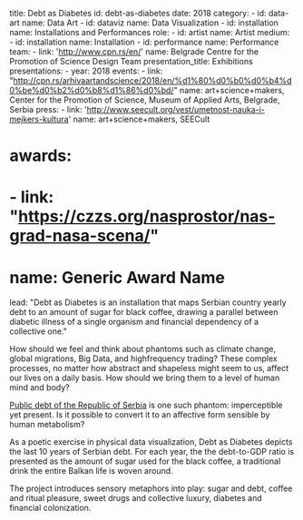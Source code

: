 title: Debt as Diabetes
id: debt-as-diabetes
date: 2018
category: 
    - id: data-art
      name: Data Art
    - id: dataviz
      name: Data Visualization
    - id: installation
      name: Installations and Performances
role:
    - id: artist
      name: Artist
medium:
    - id: installation
      name: Installation
    - id: performance
      name: Performance
team:
    - link: 'http://www.cpn.rs/en/'
      name: Belgrade Centre for the Promotion of Science Design Team 
presentation_title: Exhibitions
presentations:
    - year: 2018
      events:
        - link: "http://cpn.rs/arhivaartandscience/2018/en/%d1%80%d0%b0%d0%b4%d0%be%d0%b2%d0%b8%d1%86%d0%bd/"
          name: art+science+makers, Center for the Promotion of Science, Museum of Applied Arts, Belgrade, Serbia
press:
    - link: 'http://www.seecult.org/vest/umetnost-nauka-i-mejkers-kultura'
      name: art+science+makers, SEECult
# awards:
#     - link: "https://czzs.org/nasprostor/nas-grad-nasa-scena/"
#       name: Generic Award Name          
lead: "<span class='first-word-project-title'>Debt as Diabetes</span> is an installation that maps Serbian country yearly debt to an amount of sugar for black coffee, drawing a parallel between diabetic illness of a single organism and financial dependency of a collective one."

How should we feel and think about phantoms such as climate change, global migrations, Big Data, and highfrequency trading? These complex processes, no matter how abstract and shapeless might seem to us, affect our lives on a daily basis. How should we bring them to a level of human mind and body?  

<a href='http://www.javnidug.gov.rs/eng/default.asp' target="_blank">Public debt of the Republic of Serbia</a> is one such phantom: imperceptible yet present. Is it possible to convert it to an affective form sensible by human metabolism? 

As a poetic exercise in physical data visualization, Debt as Diabetes depicts the last 10 years of Serbian debt. For each year, the the debt-to-GDP ratio is presented as the amount of sugar used for the black coffee, a traditional drink the entire Balkan life is woven around. 

The project introduces sensory metaphors into play: sugar and debt, coffee and ritual pleasure, sweet drugs and collective luxury, diabetes and financial colonization.
